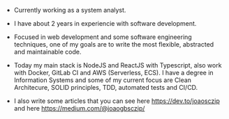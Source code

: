 
- Currently working as a system analyst. 

- I have about 2 years in experiencie with software development. 

- Focused in web development and some software engineering techniques, one of my goals are to write the most flexible, abstracted and maintainable code. 

- Today my main stack is NodeJS and ReactJS with Typescript, also work with Docker, GitLab CI and AWS (Serverless, ECS). I have a degree in Information Systems and some of my current focus are Clean Architecure, SOLID principles, TDD, automated tests and CI/CD. 

- I also write some articles that you can see here https://dev.to/joaosczip and here https://medium.com/@joaogbsczip/ 
<!--
 I’m currently working on ...
- 🌱 I’m currently learning ...
- 👯 I’m looking to collaborate on ...
- 🤔 I’m looking for help with ...
- 💬 Ask me about ...
- 📫 How to reach me: ...
- 😄 Pronouns: ...
- ⚡ Fun fact: ...
-->
